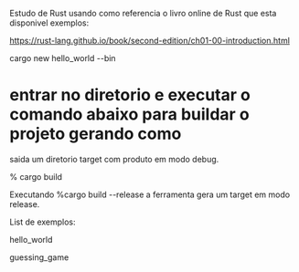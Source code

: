 Estudo de Rust usando como referencia o livro online de Rust que esta disponivel exemplos:

https://rust-lang.github.io/book/second-edition/ch01-00-introduction.html

cargo new hello_world --bin

# entrar no diretorio e executar o comando abaixo para buildar o projeto gerando como
saida um diretorio target com produto em modo debug.

% cargo build 

Executando %cargo build --release a ferramenta gera um target em modo release.

List de exemplos:

hello_world

guessing_game
